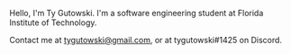 Hello, I'm Ty Gutowski. I'm a software engineering student at Florida Institute of Technology.

Contact me at tygutowski@gmail.com, or at tygutowski#1425 on Discord.
